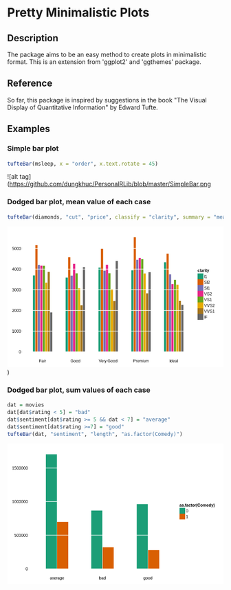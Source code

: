 # Pretty Minimalistic Plots
## Description
The package aims to be an easy method to create plots in minimalistic format. This is an extension from 'ggplot2' and 'ggthemes' package.

## Reference
So far, this package is inspired by suggestions in the book "The Visual Display of Quantitative Information" by Edward Tufte.

## Examples

### Simple bar plot
```R
tufteBar(msleep, x = "order", x.text.rotate = 45)
```
![alt tag](https://github.com/dungkhuc/PersonalRLib/blob/master/SimpleBar.png

### Dodged bar plot, mean value of each case
```R
tufteBar(diamonds, "cut", "price", classify = "clarity", summary = "mean")
```
![alt tag](https://github.com/dungkhuc/PersonalRLib/blob/master/DodgedBar_mean.png))

### Dodged bar plot, sum values of each case
```R
dat = movies
dat[dat$rating < 5] = "bad"
dat$sentiment[dat$rating >= 5 && dat < 7] = "average"
dat$sentiment[dat$rating >=7] = "good"
tufteBar(dat, "sentiment", "length", "as.factor(Comedy)")
```
![alt tag](https://github.com/dungkhuc/PersonalRLib/blob/master/DodgedBar_sum.png)